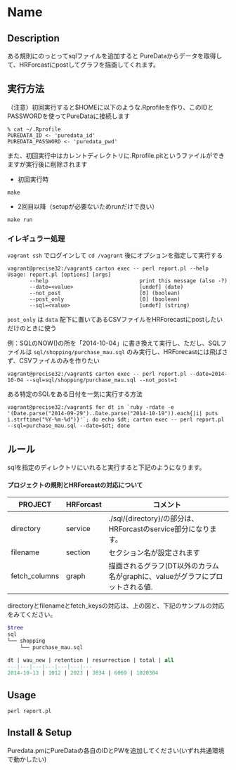Name
====

## Description
ある規則にのっとってsqlファイルを追加すると
PureDataからデータを取得して、HRForcastにpostしてグラフを描画してくれます。

## 実行方法

（注意）初回実行すると$HOMEに以下のような.Rprofileを作り、このIDとPASSWORDを使ってPureDataに接続します
```
% cat ~/.Rprofile
PUREDATA_ID <- 'puredata_id'
PUREDATA_PASSWORD <- 'puredata_pwd'
```
また、初回実行中はカレントディレクトリに.Rprofile.pitというファイルができますが実行後に削除されます

* 初回実行時
```
make
```
* 2回目以降（setupが必要ないためrunだけで良い）
```
make run
```

### イレギュラー処理

`vagrant ssh` でログインして `cd /vagrant` 後にオプションを指定して実行する
```
vagrant@precise32:/vagrant$ carton exec -- perl report.pl --help
Usage: report.pl [options] [args]
       --help                             print this message (also -?)
       --date=<value>                     [undef] (date)
       --not_post                         [0] (boolean)
       --post_only                        [0] (boolean)
       --sql=<value>                      [undef] (string)
```
`post_only` は `data` 配下に置いてあるCSVファイルをHRForecastにpostしたいだけのときに使う

例：SQLのNOW()の所を「2014-10-04」に書き換えて実行し、ただし、SQLファイルは `sql/shopping/purchase_mau.sql` のみ実行し、HRForecastには飛ばさず、CSVファイルのみを作りたい
```
vagrant@precise32:/vagrant$ carton exec -- perl report.pl --date=2014-10-04 --sql=sql/shopping/purchase_mau.sql --not_post=1
```

ある特定のSQLをある日付を一気に実行する方法
```
vagrant@precise32:/vagrant$ for dt in `ruby -rdate -e '(Date.parse("2014-09-29")..Date.parse("2014-10-19")).each{|i| puts i.strftime("%Y-%m-%d")}'`; do echo $dt; carton exec -- perl report.pl --sql=purchase_mau.sql --date=$dt; done
```

## ルール
sqlを指定のディレクトリにいれると実行すると下記のようになります。

#### プロジェクトの規則とHRForcastの対応について

PROJECT | HRForcast | コメント |
--- | --- | ---
directory| service | ./sql/{directory}/の部分は、HRForcastのservice部分になります。
filename | section | セクション名が設定されます
fetch_columns | graph | 描画されるグラフ(DT以外のカラム名がgraphに、valueがグラフにプロットされる値.

directoryとfilenameとfetch_keysの対応は、上の図と、下記のサンプルの対応をみてください。

```sh
$tree
sql
└── shopping
    └── purchase_mau.sql
```

```sql
dt | wau_new | retention | resurrection | total | all
---|---|---|---|---|---|---
2014-10-13 | 1012 | 2023 | 3034 | 6069 | 1020304
```

## Usage
```
perl report.pl
```

## Install & Setup
Puredata.pmにPureDataの各自のIDとPWを追加してください(いずれ共通環境で動かしたい)

